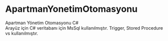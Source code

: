 # ApartmanYonetimOtomasyonu
Apartman Yönetim Otomasyonu C#
</br>
Arayüz için C# veritabanı için MsSql kullanılmıştır.
Trigger, Stored Procedure vs kullanılmıştır.


